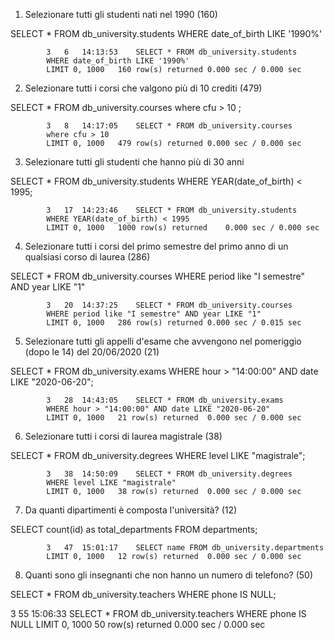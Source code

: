 1. Selezionare tutti gli studenti nati nel 1990 (160)


SELECT * FROM db_university.students
WHERE date_of_birth LIKE '1990%'

            3	6	14:13:53	SELECT * FROM db_university.students
            WHERE date_of_birth LIKE '1990%'
            LIMIT 0, 1000	160 row(s) returned	0.000 sec / 0.000 sec


 2. Selezionare tutti i corsi che valgono più di 10 crediti (479)

SELECT * FROM db_university.courses
where cfu > 10 ;

            3	8	14:17:05	SELECT * FROM db_university.courses
            where cfu > 10
            LIMIT 0, 1000	479 row(s) returned	0.000 sec / 0.000 sec


 3. Selezionare tutti gli studenti che hanno più di 30 anni

 SELECT * FROM db_university.students
WHERE YEAR(date_of_birth) < 1995;

            3	17	14:23:46	SELECT * FROM db_university.students
            WHERE YEAR(date_of_birth) < 1995
            LIMIT 0, 1000	1000 row(s) returned	0.000 sec / 0.000 sec

4. Selezionare tutti i corsi del primo semestre del primo anno di un qualsiasi corso di laurea (286)

SELECT * FROM db_university.courses
WHERE period like "I semestre" AND year LIKE "1"

            3	20	14:37:25	SELECT * FROM db_university.courses
            WHERE period like "I semestre" AND year LIKE "1"
            LIMIT 0, 1000	286 row(s) returned	0.000 sec / 0.015 sec


5. Selezionare tutti gli appelli d'esame che avvengono nel pomeriggio (dopo le 14) del 20/06/2020 (21)

SELECT * FROM db_university.exams
WHERE hour > "14:00:00" AND date LIKE "2020-06-20";

            3	28	14:43:05	SELECT * FROM db_university.exams
            WHERE hour > "14:00:00" AND date LIKE "2020-06-20"
            LIMIT 0, 1000	21 row(s) returned	0.000 sec / 0.000 sec


6. Selezionare tutti i corsi di laurea magistrale (38)

SELECT * FROM db_university.degrees
WHERE level LIKE "magistrale";

            3	38	14:50:09	SELECT * FROM db_university.degrees
            WHERE level LIKE "magistrale"
            LIMIT 0, 1000	38 row(s) returned	0.000 sec / 0.000 sec

7. Da quanti dipartimenti è composta l'università? (12)

SELECT count(id) as total_departments
FROM departments;


            3	47	15:01:17	SELECT name FROM db_university.departments
            LIMIT 0, 1000	12 row(s) returned	0.000 sec / 0.000 sec

8. Quanti sono gli insegnanti che non hanno un numero di telefono? (50)

SELECT * FROM db_university.teachers
WHERE phone  IS NULL;

3	55	15:06:33	SELECT * FROM db_university.teachers
 WHERE phone  IS NULL
 LIMIT 0, 1000	50 row(s) returned	0.000 sec / 0.000 sec